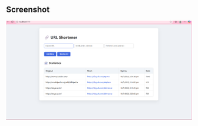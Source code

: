 ## Screenshot
![image alt](https://github.com/Suraj-035-Singh/23VE5A0519/blob/main/output.png?raw=true)
